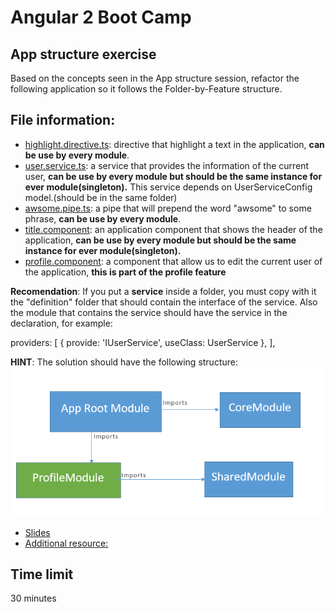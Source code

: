 # Angular 2 Boot Camp

## App structure exercise

Based on the concepts seen in the App structure session, refactor the following application so it follows the Folder-by-Feature structure.

## File information:
- [highlight.directive.ts](/src/app/directives/highlight.directive.ts): directive that highlight a text in the application, **can be use by every module**.
- [user.service.ts](/src/app/services/user.service.ts): a service that provides the information of the current user, **can be use by every module but should be the same instance for ever module(singleton).** This service depends on UserServiceConfig model.(should be in the same folder)
- [awsome.pipe.ts](/src/app/pipes/awsome.pipe.ts): a pipe that will prepend the word "awsome" to some phrase, **can be use by every module**.
- [title.component](/src/app/components/title): an application component that shows the header of the application, **can be use by every module but should be the same instance for ever module(singleton).**
- [profile.component](/src/app/components/profile/): a component that allow us to edit the current user of the application, **this is part of the profile feature**

**Recomendation**: If you put a **service** inside a folder, you must copy with it the "definition" folder that should contain the interface of the service. Also the module that contains the service should have the service in the declaration, for example:

 providers: [
        { provide: 'IUserService', useClass: UserService },
    ],

**HINT**: The solution should have the following structure:
![Modules](SolutionModules.PNG)

- [Slides](http://slides.com/jdjuan/angular2-day2)
- [Additional resource:](https://angular.io/styleguide#!#04-07)

## Time limit

30 minutes

